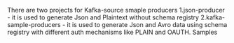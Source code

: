 There are two projects for Kafka-source smaple producers
1.json-producer - it is used to generate Json and Plaintext without schema registry
2.kafka-sample-producers - it is used to generate Json and Avro data using schema registry with different auth mechanisms like PLAIN and OAUTH.
Samples
